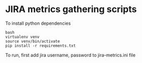 # JIRA metrics gathering scripts

To install python dependencies

```
bash
virtualenv venv
source venv/bin/activate
pip install -r requirements.txt
```

To run, first add jira username, password to jira-metrics.ini file
